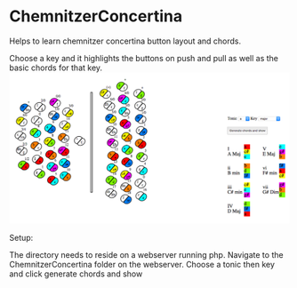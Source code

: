 # ChemnitzerConcertina
Helps to learn chemnitzer concertina button layout and chords.

Choose a key and it highlights the buttons on push and pull as well as the basic chords for that key.
![alt tag](ChemnitzerEXAMPLE.png)

Setup:

The directory needs to reside on a webserver running php.
Navigate to the ChemnitzerConcertina folder on the webserver.
Choose a tonic then key and click generate chords and show